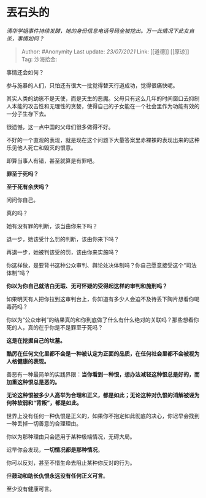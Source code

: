 # 丟石头的
*清华学姐事件持续发酵，她的身份信息电话号码全被挖出。万一此情况下此女自杀，事情如何？*

> Author: #Anonymity
> Last update: *23/07/2021*
> Link: [[道德]] [[原谅]]
> Tag:
> 沙海拾金:

事情还会如何？

参与施暴的人们，只怕还有很大一批觉得替天行道成功，觉得很痛快呢。

其实人类的幼崽不是天使，而是天生的恶魔。父母只有这么几年的时间窗口去抑制人本能的攻击性和无理性的贪婪，使得自己的子女能在一个社会里作为功能有效的一分子生存下去。

很遗憾，这一点中国的父母们很多做得不好。

不好的一个直观的表现，就是现在这个问题下大量答案里赤裸裸的表现出来的这种乐见他人死亡和毁灭的恨意。

即算当事人有错，甚至就算是有罪吧。

**罪至于死吗？**

**至于死有余庆吗？**

问问你自己。

真的吗？

她有没有罪的判断，该当由你来下吗？

退一步，她该受什么罚的判断，该由你来下吗？

再退一步，她被判该受的罚，该由你来实施吗？

你这样做，是要背书这种公众审判、舆论处决体制吗？你自己愿意接受这个“司法体制”吗？

**你以为你自己就洁白无瑕、无可怀疑的受得起这样的审判和施刑吗？**

如果明天有人把你拉到这审判台上，你知道有多少人会迫不及待丢下陶片想看你喝毒药吗？

你以为“公众审判”的结果真的和你到底做了什么有什么绝对的关联吗？那些想看你死的人，真的在乎你是不是罪至于死吗？

**这是在挖掘自己的坟墓。**

**酷厉在任何文化里都不会是一种被认定为正面的品质，在任何社会里都不会被视为人格健康的表现。**

善恶有一种最简单的实践界限：**当你看到一种恨，想办法减轻这种恨总是好的，而加重这种恨总是恶的。**

**无论这种恨被多少人高举为合理和正义，都是如此；无论这种对仇恨的消解被诬为何种软弱和“背叛”，都是如此。**

世界上没有任何一种仇恨是正义的，如果你不抱定如此彻底的决心，你迟早会找到一种丢掉一切善意的合理理由。

你以为那种理由只会适用于某种极端情况，无碍大局。

迟早你会发现，**一切情况都是那种情况**。

你可以反对，甚至不惜生命去阻止某种你反对的行为。

但**鼓动和助长仇恨永远没有任何正义可言**。

至少没有健康可言。
